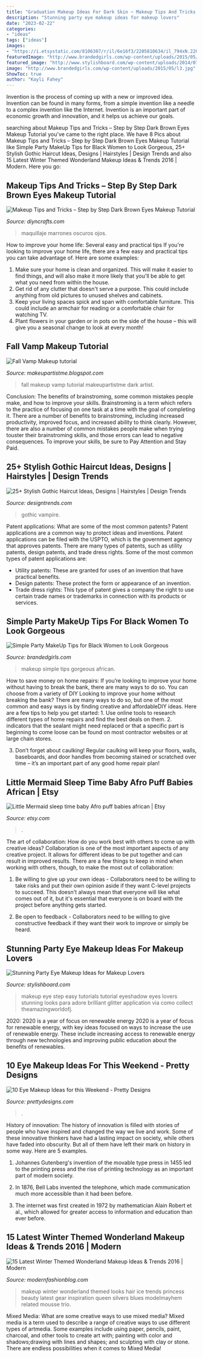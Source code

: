 ```yaml
---
title: "Graduation Makeup Ideas For Dark Skin ~ Makeup Tips And Tricks – Step By Step Dark Brown Eyes Makeup Tutorial"
description: "Stunning party eye makeup ideas for makeup lovers"
date: "2023-02-22"
categories:
- "ideas"
tags: ["ideas"]
images:
- "https://i.etsystatic.com/8106307/r/il/6e16f3/2205810634/il_794xN.2205810634_2j9e.jpg"
featuredImage: "http://www.brandedgirls.com/wp-content/uploads/2015/05/l3.jpg"
featured_image: "http://www.stylishboard.com/wp-content/uploads/2014/07/11.jpg"
image: "http://www.brandedgirls.com/wp-content/uploads/2015/05/l3.jpg"
ShowToc: true
author: "Kayli Fahey"
---
```



Invention is the process of coming up with a new or improved idea. Invention can be found in many forms, from a simple invention like a needle to a complex invention like the Internet. Invention is an important part of economic growth and innovation, and it helps us achieve our goals.

	

		
searching about Makeup Tips and Tricks – Step by Step Dark Brown Eyes Makeup Tutorial you've came to the right place. We have 8 Pics about Makeup Tips and Tricks – Step by Step Dark Brown Eyes Makeup Tutorial like Simple Party MakeUp Tips for Black Women to Look Gorgeous, 25+ Stylish Gothic Haircut Ideas, Designs | Hairstyles | Design Trends and also 15 Latest Winter Themed Wonderland Makeup Ideas &amp; Trends 2016 | Modern. Here you go:
		
    
## Makeup Tips And Tricks – Step By Step Dark Brown Eyes Makeup Tutorial

<img loading=lazy src="https://www.diyncrafts.com/wp-content/uploads/2013/06/eyemakeupfb.jpg" onerror="this.onerror=null;this.src='https://tse2.mm.bing.net/th?id=OIP.upTVOh1n5EWa7gfquc_ZNgHaFj&amp;pid=15.1';" alt="Makeup Tips and Tricks – Step by Step Dark Brown Eyes Makeup Tutorial">

_Source: diyncrafts.com_

>maquillaje marrones oscuros ojos. 

	

How to improve your home life: Several easy and practical tips
If you're looking to improve your home life, there are a few easy and practical tips you can take advantage of. Here are some examples:
1. Make sure your home is clean and organized. This will make it easier to find things, and will also make it more likely that you'll be able to get what you need from within the house.
2. Get rid of any clutter that doesn't serve a purpose. This could include anything from old pictures to unused shelves and cabinets.
3. Keep your living spaces spick and span with comfortable furniture. This could include an armchair for reading or a comfortable chair for watching TV. 
4. Plant flowers in your garden or in pots on the side of the house – this will give you a seasonal change to look at every month! 

    
## Fall Vamp Makeup Tutorial

<img loading=lazy src="http://4.bp.blogspot.com/-U_Nywe_UWXA/UlIc-HVSkzI/AAAAAAAABT0/YcX8HBcCXD0/s1600/fall+vamp3.jpg" onerror="this.onerror=null;this.src='https://tse4.mm.bing.net/th?id=OIP.ioi6GMSZTaw6TNKzC7UI-wHaLI&amp;pid=15.1';" alt="Fall Vamp Makeup tutorial">

_Source: makeupartistme.blogspot.com_

>fall makeup vamp tutorial makeupartistme dark artist. 

	

Conclusion: The benefits of brainstroming, some common mistakes people make, and how to improve your skills.
Brainstroming is a term which refers to the practice of focusing on one task at a time with the goal of completing it. There are a number of benefits to brainstroming, including increased productivity, improved focus, and increased ability to think clearly. However, there are also a number of common mistakes people make when trying touster their brainstroming skills, and those errors can lead to negative consequences. To improve your skills, be sure to Pay Attention and Stay Paid.

    
## 25+ Stylish Gothic Haircut Ideas, Designs | Hairstyles | Design Trends

<img loading=lazy src="https://images.designtrends.com/wp-content/uploads/2016/03/19100327/Rural-Black-Haired-Gothic.jpg" onerror="this.onerror=null;this.src='https://tse3.mm.bing.net/th?id=OIP.hN9ewYi6JstFmJCk-sjA1gHaLI&amp;pid=15.1';" alt="25+ Stylish Gothic Haircut Ideas, Designs | Hairstyles | Design Trends">

_Source: designtrends.com_

>gothic vampire. 

	

Patent applications: What are some of the most common patents?
Patent applications are a common way to protect ideas and inventions. Patent applications can be filed with the USPTO, which is the government agency that approves patents. There are many types of patents, such as utility patents, design patents, and trade dress rights. Some of the most common types of patent applications are: 
- Utility patents: These are granted for uses of an invention that have practical benefits. 
- Design patents: These protect the form or appearance of an invention. 
- Trade dress rights: This type of patent gives a company the right to use certain trade names or trademarks in connection with its products or services.

    
## Simple Party MakeUp Tips For Black Women To Look Gorgeous

<img loading=lazy src="http://www.brandedgirls.com/wp-content/uploads/2015/05/l3.jpg" onerror="this.onerror=null;this.src='https://tse1.mm.bing.net/th?id=OIP.NcMfD1G2rMSXCj0pnuRtSQHaJ3&amp;pid=15.1';" alt="Simple Party MakeUp Tips for Black Women to Look Gorgeous">

_Source: brandedgirls.com_

>makeup simple tips gorgeous african. 

	

How to save money on home repairs: If you’re looking to improve your home without having to break the bank, there are many ways to do so. You can choose from a variety of DIY
Looking to improve your home without breaking the bank? There are many ways to do so, but one of the most common and easy ways is by finding creative and affordableDIY ideas. Here are a few tips to help you get started: 1. Use online tools to research different types of home repairs and find the best deals on them.
2. indicators that the sealant might need replaced or that a specific part is beginning to come loose can be found on most contractor websites or at large chain stores.

3. Don’t forget about caulking! Regular caulking will keep your floors, walls, baseboards, and door handles from becoming stained or scratched over time – it’s an important part of any good home repair plan! 
    
## Little Mermaid Sleep Time Baby Afro Puff Babies African | Etsy

<img loading=lazy src="https://i.etsystatic.com/8106307/r/il/6e16f3/2205810634/il_794xN.2205810634_2j9e.jpg" onerror="this.onerror=null;this.src='https://tse4.mm.bing.net/th?id=OIP.s8M8AWPLwQLSXUPzp2_DlgHaJ4&amp;pid=15.1';" alt="Little Mermaid sleep time baby Afro puff babies african | Etsy">

_Source: etsy.com_

>. 

	

The art of collaboration: How do you work best with others to come up with creative ideas?
Collaboration is one of the most important aspects of any creative project. It allows for different ideas to be put together and can result in improved results. There are a few things to keep in mind when working with others, though, to make the most out of collaboration: 
1. Be willing to give up your own ideas - Collaborators need to be willing to take risks and put their own opinion aside if they want C-level projects to succeed. This doesn't always mean that everyone will like what comes out of it, but it's essential that everyone is on board with the project before anything gets started.

2. Be open to feedback - Collaborators need to be willing to give constructive feedback if they want their work to improve or simply be heard.

    
## Stunning Party Eye Makeup Ideas For Makeup Lovers

<img loading=lazy src="http://www.stylishboard.com/wp-content/uploads/2014/07/11.jpg" onerror="this.onerror=null;this.src='https://tse4.mm.bing.net/th?id=OIP.xZb8-EOBEzskncsBcQYf7gHaHa&amp;pid=15.1';" alt="Stunning Party Eye Makeup Ideas for Makeup Lovers">

_Source: stylishboard.com_

>makeup eye step easy tutorials tutorial eyeshadow eyes lovers stunning looks para adore brilliant glitter application via como collect theamazingworldofj. 

	

2020: 2020 is a year of focus on renewable energy
2020 is a year of focus for renewable energy, with key ideas focused on ways to increase the use of renewable energy. These include increasing access to renewable energy through new technologies and improving public education about the benefits of renewables.

    
## 10 Eye Makeup Ideas For This Weekend - Pretty Designs

<img loading=lazy src="https://www.prettydesigns.com/wp-content/uploads/2014/11/Two-Tone-Eyeshadow.jpg" onerror="this.onerror=null;this.src='https://tse1.mm.bing.net/th?id=OIP.UTfXx_pzmxLRWUSeQwHNKwHaLV&amp;pid=15.1';" alt="10 Eye Makeup Ideas for this Weekend - Pretty Designs">

_Source: prettydesigns.com_

>. 

	

History of innovation:
The history of innovation is filled with stories of people who have inspired and changed the way we live and work. Some of these innovative thinkers have had a lasting impact on society, while others have faded into obscurity. But all of them have left their mark on history in some way. Here are 5 examples.
1) Johannes Gutenberg's invention of the movable type press in 1455 led to the printing press and the rise of printing technology as an important part of modern society.

2) In 1876, Bell Labs invented the telephone, which made communication much more accessible than it had been before.

3) The internet was first created in 1972 by mathematician Alain Robert et al., which allowed for greater access to information and education than ever before.

    
## 15 Latest Winter Themed Wonderland Makeup Ideas &amp; Trends 2016 | Modern

<img loading=lazy src="http://modernfashionblog.com/wp-content/uploads/2015/12/15-Latest-Winter-Themed-Wonderland-Makeup-Ideas-Trends-2016-7.jpg" onerror="this.onerror=null;this.src='https://tse1.mm.bing.net/th?id=OIP.MqaZd3y46dXdmpnCi6tirgAAAA&amp;pid=15.1';" alt="15 Latest Winter Themed Wonderland Makeup Ideas &amp; Trends 2016 | Modern">

_Source: modernfashionblog.com_

>makeup winter wonderland themed looks hair ice trends princess beauty latest gear inspiration queen silvers blues modelmayhem related mousse trio. 

	

Mixed Media: What are some creative ways to use mixed media?
Mixed media is a term used to describe a range of creative ways to use different types of artmedia. Some examples include using paper, pencils, paint, charcoal, and other tools to create art with; painting with color and shadows;drawing with lines and shapes; and sculpting with clay or stone. There are endless possibilities when it comes to Mixed Media!


